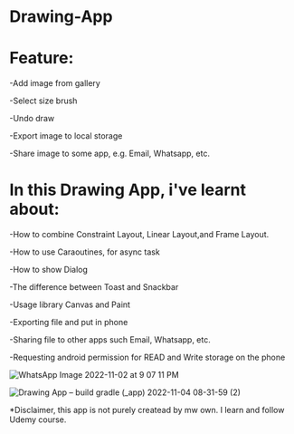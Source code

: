 # Drawing-App

# Feature: 

-Add image from gallery

-Select size brush

-Undo draw

-Export image to local storage

-Share image to some app, e.g. Email, Whatsapp, etc.



# In this Drawing App, i've learnt about:

-How to combine Constraint Layout, Linear Layout,and Frame Layout.

-How to use Caraoutines, for async task

-How to show Dialog

-The difference between Toast and Snackbar

-Usage library Canvas and Paint

-Exporting file and put in phone

-Sharing file to other apps such Email, Whatsapp, etc.

-Requesting android permission for READ and Write storage on the phone

![WhatsApp Image 2022-11-02 at 9 07 11 PM](https://user-images.githubusercontent.com/46615811/199634879-3699747c-fde3-475d-b36c-3cff859ed563.jpeg)

![Drawing App – build gradle (_app) 2022-11-04 08-31-59 (2)](https://user-images.githubusercontent.com/46615811/199867336-a109ad3a-2b88-4786-bbda-7c847742c837.gif)

*Disclaimer, this app is not purely createad by mw own. I learn and follow Udemy course. 
